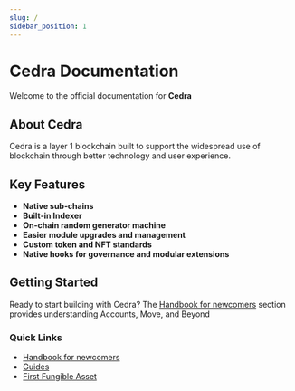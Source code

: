 ```yaml
---
slug: /
sidebar_position: 1
---
```


# Cedra Documentation

Welcome to the official documentation for **Cedra**

## About Cedra

Cedra is a layer 1 blockchain built to support the widespread use of blockchain through better technology and user experience.

## Key Features

- **Native sub‑chains**
- **Built‑in Indexer**
- **On-chain random generator machine**
- **Easier module upgrades and management**
- **Custom token and NFT standards**
- **Native hooks for governance and modular extensions**

## Getting Started

Ready to start building with Cedra? The [Handbook for newcomers](/handbook-for-newcomers.md) section provides understanding Accounts, Move, and Beyond

### Quick Links
- [Handbook for newcomers](/handbook-for-newcomers.md)
- [Guides](/real-world-guides.md)
- [First Fungible Asset](/guides/first-fa.md)
